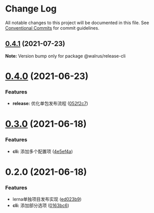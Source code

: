 # Change Log

All notable changes to this project will be documented in this file.
See [Conventional Commits](https://conventionalcommits.org) for commit guidelines.

## [0.4.1](https://github.com/walrusjs/release/compare/@walrus/release-cli@0.4.0...@walrus/release-cli@0.4.1) (2021-07-23)

**Note:** Version bump only for package @walrus/release-cli





# [0.4.0](https://github.com/walrusjs/release/compare/@walrus/release-cli@0.3.0...@walrus/release-cli@0.4.0) (2021-06-23)


### Features

* **release:** 优化单包发布流程 ([052f2c7](https://github.com/walrusjs/release/commit/052f2c7736372830a0cf9ddb14efc967323889f0))





# [0.3.0](https://github.com/walrusjs/release/compare/@walrus/release-cli@0.2.0...@walrus/release-cli@0.3.0) (2021-06-18)


### Features

* **cli:** 添加多个配置项 ([4e5ef4a](https://github.com/walrusjs/release/commit/4e5ef4ac8c4b2475b2071759623ad926df5ae0d0))





# 0.2.0 (2021-06-18)


### Features

* lerna单独项目发布实现 ([ed023b9](https://github.com/walrusjs/release/commit/ed023b9b5023a4f41e721ef9403af26cb61ed8ab))
* **cli:** 添加部分选项 ([0163bc6](https://github.com/walrusjs/release/commit/0163bc6c954999c629dd2492a491b36dfd9975ac))
